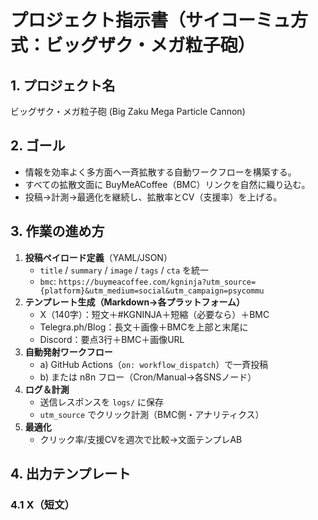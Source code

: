 # プロジェクト指示書（サイコーミュ方式：ビッグザク・メガ粒子砲）

## 1. プロジェクト名
ビッグザク・メガ粒子砲 (Big Zaku Mega Particle Cannon)

## 2. ゴール
- 情報を効率よく多方面へ一斉拡散する自動ワークフローを構築する。
- すべての拡散文面に BuyMeACoffee（BMC）リンクを自然に織り込む。
- 投稿→計測→最適化を継続し、拡散率とCV（支援率）を上げる。

## 3. 作業の進め方
1. **投稿ペイロード定義**（YAML/JSON）
   - `title` / `summary` / `image` / `tags` / `cta` を統一
   - `bmc`: `https://buymeacoffee.com/kgninja?utm_source={platform}&utm_medium=social&utm_campaign=psycommu`
2. **テンプレート生成（Markdown→各プラットフォーム）**
   - X（140字）：短文＋#KGNINJA＋短縮（必要なら）＋BMC
   - Telegra.ph/Blog：長文＋画像＋BMCを上部と末尾に
   - Discord：要点3行＋BMC＋画像URL
3. **自動発射ワークフロー**
   - a) GitHub Actions（`on: workflow_dispatch`）で一斉投稿
   - b) または n8n フロー（Cron/Manual→各SNSノード）
4. **ログ＆計測**
   - 送信レスポンスを `logs/` に保存
   - `utm_source` でクリック計測（BMC側・アナリティクス）
5. **最適化**
   - クリック率/支援CVを週次で比較→文面テンプレAB

## 4. 出力テンプレート
### 4.1 X（短文）
